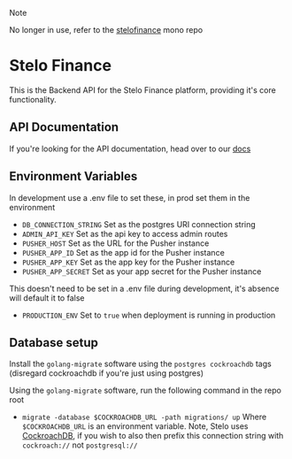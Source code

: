 > [!NOTE]
> No longer in use, refer to the [stelofinance](https://github.com/stelofinance/stelofinance) mono repo

# Stelo Finance
This is the Backend API for the Stelo Finance platform, providing it's core functionality.

## API Documentation
If you're looking for the API documentation, head over to our [docs](https://docs.stelo.finance)

## Environment Variables
In development use a .env file to set these, in prod set them in the environment
- `DB_CONNECTION_STRING` Set as the postgres URI connection string
- `ADMIN_API_KEY` Set as the api key to access admin routes
- `PUSHER_HOST` Set as the URL for the Pusher instance
- `PUSHER_APP_ID` Set as the app id for the Pusher instance
- `PUSHER_APP_KEY` Set as the app key for the Pusher instance
- `PUSHER_APP_SECRET` Set as your app secret for the Pusher instance

This doesn't need to be set in a .env file during development, it's absence will default it to false
- `PRODUCTION_ENV` Set to `true` when deployment is running in production

## Database setup
Install the `golang-migrate` software using the `postgres cockroachdb` tags (disregard cockroachdb if you're just using postgres)

Using the `golang-migrate` software, run the following command in the repo root
 - `migrate -database $COCKROACHDB_URL -path migrations/ up`
Where `$COCKROACHDB_URL` is an environment variable. Note, Stelo uses [CockroachDB](https://www.cockroachlabs.com/), if you wish to also then prefix this connection string with `cockroach://` not `postgresql://`
